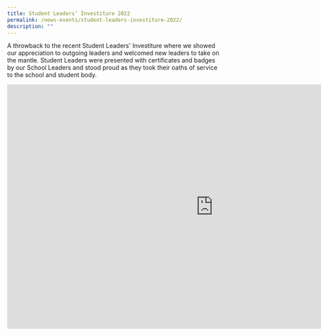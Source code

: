 ```yaml
---
title: Student Leaders’ Investiture 2022
permalink: /news-events/student-leaders-investiture-2022/
description: ""
---
```

A throwback to the recent Student Leaders' Investiture where we showed our appreciation to outgoing leaders and welcomed new leaders to take on the mantle. Student Leaders were presented with certificates and badges by our School Leaders and stood proud as they took their oaths of service to the school and student body.

<iframe allowfullscreen="true" height="569" width="960" frameborder="0" src="https://docs.google.com/presentation/d/e/2PACX-1vS_2J_9NeEJHZ7QeK5stU_sTv2F4Q3Hi0lCAR98wikk1Xi_VQDPkmg7i3TmOQZAF-Mh1dLQ9UWWvpNk/embed?start=true&amp;loop=true&amp;delayms=10000"></iframe>